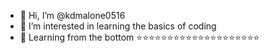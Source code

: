 - 👋 Hi, I’m @kdmalone0516
- 👀 I’m interested in learning the basics of coding
- 🌱 Learning from the bottom
⭐⭐⭐⭐⭐⭐⭐⭐⭐⭐⭐⭐⭐⭐⭐⭐⭐⭐⭐⭐

<!---
kdmalone0516/kdmalone0516 is a ✨ special ✨ repository because its `README.md` (this file) appears on your GitHub profile.
You can click the Preview link to take a look at your changes.
--->
